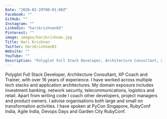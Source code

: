 ```yaml
---
Date: "2020-02-29T00:01:00Z"
Facebook: ""
GitHub: ""
Instagram: ""
Linkedin: "harikrishnan83"
Pinterest: ""
image: images/harikrishnan.jpg
Title: Hari Krishnan
Twitter: HariKrishnan83
Website: ""
YouTube: ""
Description: "Polyglot Full Stack Developer, Architecture Consultant, XP Coach and Trainer, with over 16 years of experience. Hari has worked across multiple tech stacks and application architectures. His domain exposure includes investment banking, network security, telecommunications, logistics and retail."
---
```

Polyglot Full Stack Developer, Architecture Consultant, XP Coach and Trainer, with over 16 years of experience. I have worked across multiple tech stacks and application architectures. My domain exposure includes investment banking, network security, telecommunications, logistics and retail. Apart from writing code I coach other developers, project managers and product owners. I advise organisations both large and small on transformation activities. I have spoken at PyCon Singapore, RubyConf India, Agile India, Devops Days and Garden City RubyConf.